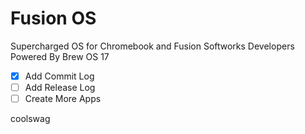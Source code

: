 
# Fusion OS
Supercharged OS for Chromebook and Fusion Softworks Developers
Powered By Brew OS 17

- [X] Add Commit Log
- [ ] Add Release Log
- [ ] Create More Apps

coolswag
